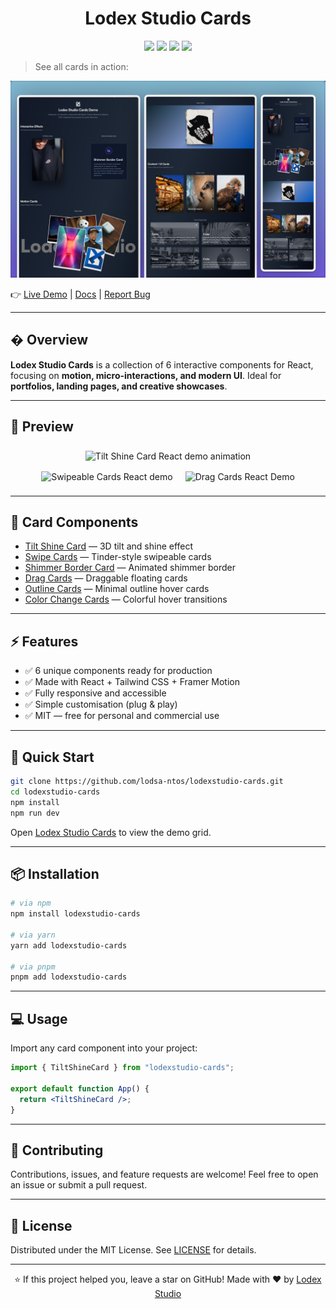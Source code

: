 
# <h1 align="center"> Lodex Studio Cards </h1>

<p align="center">
  <a href="#"><img src="https://img.shields.io/github/stars/lodsa-ntos/lodexstudio-cards?style=flat-square"></a>
  <a href="#"><img src="https://img.shields.io/github/forks/lodsa-ntos/lodexstudio-cards?style=flat-square"></a>
  <a href="#"><img src="https://img.shields.io/github/issues/lodsa-ntos/lodexstudio-cards?style=flat-square"></a>
  <a href="#"><img src="https://img.shields.io/github/license/lodsa-ntos/lodexstudio-cards?style=flat-square"></a>
</p>

> See all cards in action:
<p align="center">
  <img src="./public/demo-grid-screenshot.png" alt="Lodex Studio Cards Demo" />
</p>

👉 [Live Demo](https://lodexstudio-cards.vercel.app) | [Docs](#) | [Report Bug](https://github.com/lodsa-ntos/lodexstudio-cards/issues)

---

## � Overview

**Lodex Studio Cards** is a collection of 6 interactive components for React, focusing on **motion, micro-interactions, and modern UI**. Ideal for **portfolios, landing pages, and creative showcases**.

---

## 🎥 Preview

<p align="center">
  <img src="./public/highlight-tiltshine.gif" alt="Tilt Shine Card React demo animation" width="340" style="margin:8px;" />
  <img src="./public/highlight-swipecards.gif" alt="Swipeable Cards React demo" width="340" height="240" style="margin:8px;" />
   <img src="./public/highlight-dragcards.gif" alt="Drag Cards React Demo" width="340" height="240" style="margin:8px;" />
</p>

---

## 🎨 Card Components

- [Tilt Shine Card](https://github.com/lodsa-ntos/tilt-shine-card) — 3D tilt and shine effect
- [Swipe Cards](https://github.com/lodsa-ntos/swipe-cards) — Tinder-style swipeable cards
- [Shimmer Border Card](https://github.com/lodsa-ntos/shimmer-border-card) — Animated shimmer border
- [Drag Cards](https://github.com/lodsa-ntos/drag-cards) — Draggable floating cards
- [Outline Cards](https://github.com/lodsa-ntos/outline-cards) — Minimal outline hover cards
- [Color Change Cards](https://github.com/lodsa-ntos/color-change-cards) — Colorful hover transitions

---

## ⚡ Features

- ✅ 6 unique components ready for production
- ✅ Made with React + Tailwind CSS + Framer Motion
- ✅ Fully responsive and accessible
- ✅ Simple customisation (plug & play)
- ✅ MIT — free for personal and commercial use

---

## 🚀 Quick Start

```bash
git clone https://github.com/lodsa-ntos/lodexstudio-cards.git
cd lodexstudio-cards
npm install
npm run dev
```

Open [Lodex Studio Cards](https://lodexstudio-cards.vercel.app/) to view the demo grid.

---

## 📦 Installation

```bash
# via npm
npm install lodexstudio-cards

# via yarn
yarn add lodexstudio-cards

# via pnpm
pnpm add lodexstudio-cards
```

---

## 💻 Usage

Import any card component into your project:

```jsx
import { TiltShineCard } from "lodexstudio-cards";

export default function App() {
  return <TiltShineCard />;
}
```

---

## 🤝 Contributing

Contributions, issues, and feature requests are welcome! Feel free to open an issue or submit a pull request.

---

## 📜 License

Distributed under the MIT License. See [LICENSE](./LICENSE) for details.

---

<p align="center">
  ⭐ If this project helped you, leave a star on GitHub!
  Made with ❤️ by <a href="https://lodexstudio.com">Lodex Studio</a>
</p>
